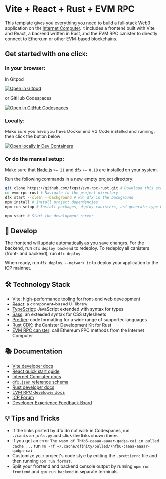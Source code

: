 # Vite + React + Rust + EVM RPC

This template gives you everything you need to build a full-stack Web3 application on the [Internet Computer](https://internetcomputer.org/).
It includes a frontend built with Vite and React, a backend written in Rust, and the EVM RPC canister to directly connect to Ethereum or other EVM-based blockchains.

## Get started with one click:
### In your browser:

In Gitpod 

[![Open in Gitpod](https://gitpod.io/button/open-in-gitpod.svg)](https://gitpod.io/#https://github.com/fxgst/evm-rpc-rust/)

or GitHub Codespaces

[![Open in GitHub Codespaces](https://github.com/codespaces/badge.svg)](https://codespaces.new/fxgst/evm-rpc-rust/?quickstart=1)


### Locally:

Make sure you have you have Docker and VS Code installed and running, then click the button below

[![Open locally in Dev Containers](https://img.shields.io/static/v1?label=Dev%20Containers&message=Open&color=blue&logo=visualstudiocode)](https://vscode.dev/redirect?url=vscode://ms-vscode-remote.remote-containers/cloneInVolume?url=https://github.com/fxgst/evm-rpc-rust)

### Or do the manual setup:

Make sure that [Node.js](https://nodejs.org/en/) `>= 21` and [`dfx`](https://internetcomputer.org/docs/current/developer-docs/build/install-upgrade-remove) `>= 0.18` are installed on your system.

Run the following commands in a new, empty project directory:

```sh
git clone https://github.com/fxgst/evm-rpc-rust.git # Download this starter project
cd evm-rpc-rust # Navigate to the project directory
dfx start --clean --background # Run dfx in the background
npm install # Install project dependencies
npm run setup # Install packages, deploy canisters, and generate type bindings

npm start # Start the development server
```

## 🚀 Develop

The frontend will update automatically as you save changes. 
For the backend, run `dfx deploy backend` to redeploy.
To redeploy all canisters (front- and backend), run `dfx deploy`.

When ready, run `dfx deploy --network ic` to deploy your application to the ICP mainnet.

## 🛠️ Technology Stack

- [Vite](https://vitejs.dev/): high-performance tooling for front-end web development
- [React](https://reactjs.org/): a component-based UI library
- [TypeScript](https://www.typescriptlang.org/): JavaScript extended with syntax for types
- [Sass](https://sass-lang.com/): an extended syntax for CSS stylesheets
- [Prettier](https://prettier.io/): code formatting for a wide range of supported languages
- [Rust CDK](https://docs.rs/ic-cdk/): the Canister Development Kit for Rust
- [EVM RPC canister](https://github.com/internet-computer-protocol/evm-rpc-canister): call Ethereum RPC methods from the Internet Computer

## 📚 Documentation

- [Vite developer docs](https://vitejs.dev/guide/)
- [React quick start guide](https://react.dev/learn)
- [Internet Computer docs](https://internetcomputer.org/docs/current/developer-docs/ic-overview)
- [`dfx.json` reference schema](https://internetcomputer.org/docs/current/references/dfx-json-reference/)
- [Rust developer docs](https://internetcomputer.org/docs/current/developer-docs/backend/rust/)
- [EVM RPC developer docs](https://internetcomputer.org/docs/current/developer-docs/integrations/ethereum/evm-rpc/)
- [ICP Forum](https://forum.dfinity.org/)
- [Developer Experience Feedback Board](https://dx.internetcomputer.org/)


## 💡 Tips and Tricks

- If the links printed by dfx do not work in Codespaces, run `./canister_urls.py` and click the links shown there.
- If you get an error `The wasm of 7hfb6-caaaa-aaaar-qadga-cai in pulled cache ...` run `rm -rf ~/.cache/dfinity/pulled/7hfb6-caaaa-aaaar-qadga-cai`
- Customize your project's code style by editing the `.prettierrc` file and then running `npm run format`.
- Split your frontend and backend console output by running `npm run frontend` and `npm run backend` in separate terminals.
